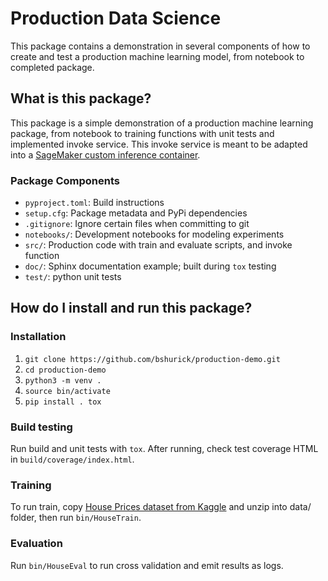 # Production Data Science
This package contains a demonstration in several 
components of how to create and test a production 
machine learning model, from notebook to completed package.

## What is this package? 
This package is a simple demonstration of a production machine learning package, 
from notebook to training functions with unit tests and implemented invoke service. 
This invoke service is meant to be adapted into a
[SageMaker custom inference container](https://docs.aws.amazon.com/sagemaker/latest/dg/adapt-inference-container.html).

### Package Components
* `pyproject.toml`: Build instructions 
* `setup.cfg`: Package metadata and PyPi dependencies
* `.gitignore`: Ignore certain files when committing to git
* `notebooks/`: Development notebooks for modeling experiments 
* `src/`: Production code with train and evaluate scripts, and invoke function
* `doc/`: Sphinx documentation example; built during `tox` testing
* `test/`: python unit tests 

## How do I install and run this package?

### Installation
1. `git clone https://github.com/bshurick/production-demo.git`  
2. `cd production-demo`  
3. `python3 -m venv .`  
4. `source bin/activate`  
5. `pip install . tox`  

### Build testing 
Run build and unit tests with `tox`. After running, 
check test coverage HTML in `build/coverage/index.html`. 

### Training 
To run train, copy [House Prices dataset from Kaggle](https://www.kaggle.com/c/house-prices-advanced-regression-techniques/data)
and unzip into data/ folder, then run `bin/HouseTrain`.

### Evaluation 
Run `bin/HouseEval` to run cross validation and emit results as logs. 

